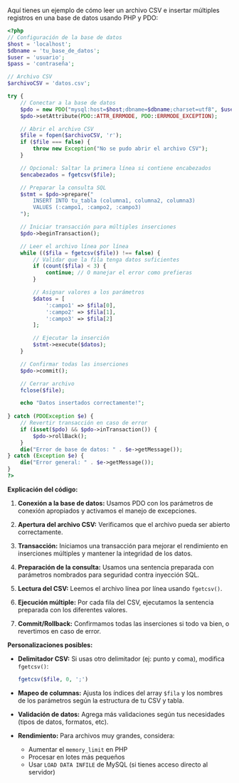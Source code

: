 Aquí tienes un ejemplo de cómo leer un archivo CSV e insertar múltiples registros en una base de datos usando PHP y PDO:

```php
<?php
// Configuración de la base de datos
$host = 'localhost';
$dbname = 'tu_base_de_datos';
$user = 'usuario';
$pass = 'contraseña';

// Archivo CSV
$archivoCSV = 'datos.csv';

try {
    // Conectar a la base de datos
    $pdo = new PDO("mysql:host=$host;dbname=$dbname;charset=utf8", $user, $pass);
    $pdo->setAttribute(PDO::ATTR_ERRMODE, PDO::ERRMODE_EXCEPTION);

    // Abrir el archivo CSV
    $file = fopen($archivoCSV, 'r');
    if ($file === false) {
        throw new Exception("No se pudo abrir el archivo CSV");
    }

    // Opcional: Saltar la primera línea si contiene encabezados
    $encabezados = fgetcsv($file);

    // Preparar la consulta SQL
    $stmt = $pdo->prepare("
        INSERT INTO tu_tabla (columna1, columna2, columna3) 
        VALUES (:campo1, :campo2, :campo3)
    ");

    // Iniciar transacción para múltiples inserciones
    $pdo->beginTransaction();

    // Leer el archivo línea por línea
    while (($fila = fgetcsv($file)) !== false) {
        // Validar que la fila tenga datos suficientes
        if (count($fila) < 3) {
            continue; // O manejar el error como prefieras
        }

        // Asignar valores a los parámetros
        $datos = [
            ':campo1' => $fila[0],
            ':campo2' => $fila[1],
            ':campo3' => $fila[2]
        ];

        // Ejecutar la inserción
        $stmt->execute($datos);
    }

    // Confirmar todas las inserciones
    $pdo->commit();

    // Cerrar archivo
    fclose($file);

    echo "Datos insertados correctamente!";
    
} catch (PDOException $e) {
    // Revertir transacción en caso de error
    if (isset($pdo) && $pdo->inTransaction()) {
        $pdo->rollBack();
    }
    die("Error de base de datos: " . $e->getMessage());
} catch (Exception $e) {
    die("Error general: " . $e->getMessage());
}
?>
```

**Explicación del código:**

1. **Conexión a la base de datos:** Usamos PDO con los parámetros de conexión apropiados y activamos el manejo de excepciones.

2. **Apertura del archivo CSV:** Verificamos que el archivo pueda ser abierto correctamente.

3. **Transacción:** Iniciamos una transacción para mejorar el rendimiento en inserciones múltiples y mantener la integridad de los datos.

4. **Preparación de la consulta:** Usamos una sentencia preparada con parámetros nombrados para seguridad contra inyección SQL.

5. **Lectura del CSV:** Leemos el archivo línea por línea usando `fgetcsv()`.

6. **Ejecución múltiple:** Por cada fila del CSV, ejecutamos la sentencia preparada con los diferentes valores.

7. **Commit/Rollback:** Confirmamos todas las inserciones si todo va bien, o revertimos en caso de error.

**Personalizaciones posibles:**

- **Delimitador CSV:** Si usas otro delimitador (ej: punto y coma), modifica `fgetcsv()`:
  ```php
  fgetcsv($file, 0, ';')
  ```

- **Mapeo de columnas:** Ajusta los índices del array `$fila` y los nombres de los parámetros según la estructura de tu CSV y tabla.

- **Validación de datos:** Agrega más validaciones según tus necesidades (tipos de datos, formatos, etc).

- **Rendimiento:** Para archivos muy grandes, considera:
  - Aumentar el `memory_limit` en PHP
  - Procesar en lotes más pequeños
  - Usar `LOAD DATA INFILE` de MySQL (si tienes acceso directo al servidor)
